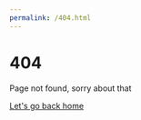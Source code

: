 ```yaml
---
permalink: /404.html
---
```


# 404

Page not found, sorry about that

[Let's go back home](../index.html)